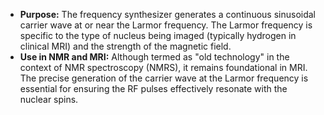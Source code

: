 - **Purpose:** The frequency synthesizer generates a continuous sinusoidal carrier wave at or near the Larmor frequency. The Larmor frequency is specific to the type of nucleus being imaged (typically hydrogen in clinical MRI) and the strength of the magnetic field.
- **Use in NMR and MRI:** Although termed as "old technology" in the context of NMR spectroscopy (NMRS), it remains foundational in MRI. The precise generation of the carrier wave at the Larmor frequency is essential for ensuring the RF pulses effectively resonate with the nuclear spins.